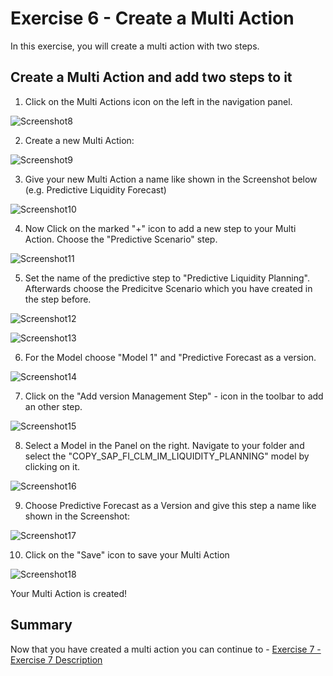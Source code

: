 
# Exercise 6 - Create a Multi Action
In this exercise, you will create a multi action with two steps.

## Create a Multi Action and add two steps to it

1. Click on the Multi Actions icon on the left in the navigation panel.

![Screenshot8](https://github.com/SAP-samples/teched2022-DA280/blob/main/exercises/6_Create_A_Multi_Action/images/Screenshot8.PNG)

2. Create a new Multi Action:

![Screenshot9](https://github.com/SAP-samples/teched2022-DA280/blob/main/exercises/6_Create_A_Multi_Action/images/Screenshot9.PNG)

3. Give your new Multi Action a name like shown in the Screenshot below (e.g. Predictive Liquidity Forecast)

![Screenshot10](https://github.com/SAP-samples/teched2022-DA280/blob/main/exercises/6_Create_A_Multi_Action/images/Screenshot10.PNG)

4. Now Click on the marked "+" icon to add a new step to your Multi Action. Choose the "Predictive Scenario" step.

![Screenshot11](https://github.com/SAP-samples/teched2022-DA280/blob/main/exercises/6_Create_A_Multi_Action/images/Screenshot11.PNG)

5. Set the name of the predictive step to "Predictive Liquidity Planning". Afterwards choose the Predicitve Scenario which you have created in the step before.

![Screenshot12](https://github.com/SAP-samples/teched2022-DA280/blob/main/exercises/6_Create_A_Multi_Action/images/Screenshot12.PNG)

![Screenshot13](https://github.com/SAP-samples/teched2022-DA280/blob/main/exercises/6_Create_A_Multi_Action/images/Screenshot13.PNG)

6. For the Model choose "Model 1" and "Predictive Forecast as a version.

![Screenshot14](https://github.com/SAP-samples/teched2022-DA280/blob/main/exercises/6_Create_A_Multi_Action/images/Screenshot14.PNG)

7. Click on the "Add version Management Step" - icon in the toolbar to add an other step.

![Screenshot15](https://github.com/SAP-samples/teched2022-DA280/blob/main/exercises/6_Create_A_Multi_Action/images/Screenshot15.PNG)

8. Select a Model in the Panel on the right. Navigate to your folder and select the "COPY_SAP_FI_CLM_IM_LIQUIDITY_PLANNING" model by clicking on it.

![Screenshot16](https://github.com/SAP-samples/teched2022-DA280/blob/main/exercises/6_Create_A_Multi_Action/images/Screenshot16.PNG)

9. Choose Predictive Forecast as a Version and give this step a name like shown in the Screenshot:

![Screenshot17](https://github.com/SAP-samples/teched2022-DA280/blob/main/exercises/6_Create_A_Multi_Action/images/Screenshot17.PNG)

10. Click on the "Save" icon to save your Multi Action

![Screenshot18](https://github.com/SAP-samples/teched2022-DA280/blob/main/exercises/6_Create_A_Multi_Action/images/Screenshot18.PNG)


Your Multi Action is created!




## Summary

Now that you have created a multi action you can continue to - [Exercise 7 - Exercise 7 Description](../7_Delete_Version_Data/README.md)
